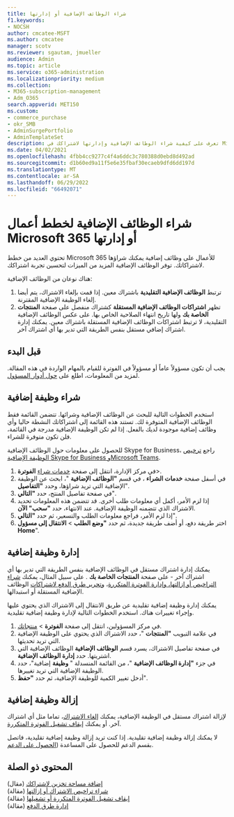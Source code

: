 ```yaml
---
title: شراء الوظائف الإضافية أو إدارتها
f1.keywords:
- NOCSH
author: cmcatee-MSFT
ms.author: cmcatee
manager: scotv
ms.reviewer: sgautam, jmueller
audience: Admin
ms.topic: article
ms.service: o365-administration
ms.localizationpriority: medium
ms.collection:
- M365-subscription-management
- Adm_O365
search.appverid: MET150
ms.custom:
- commerce_purchase
- okr_SMB
- AdminSurgePortfolio
- AdminTemplateSet
description: تعرف على كيفية شراء الوظائف الإضافية وإدارتها لاشتراكك في Microsoft 365 للأعمال.
ms.date: 04/02/2021
ms.openlocfilehash: 4fbb4cc9277c4f4a6ddc3c780388d0ebd8d492ad
ms.sourcegitcommit: d1b60ed9a11f5e6e35fbaf30ecaeb9dfd6dd197d
ms.translationtype: MT
ms.contentlocale: ar-SA
ms.lasthandoff: 06/29/2022
ms.locfileid: "66492071"
---
```

# <a name="buy-or-manage-add-ons-for-microsoft-365-business-plans"></a>شراء الوظائف الإضافية لخطط أعمال Microsoft 365 أو إدارتها

تحتوي العديد من خطط Microsoft 365 للأعمال على وظائف إضافية يمكنك شراؤها لاشتراكاتك. توفر الوظائف الإضافية المزيد من الميزات لتحسين تجربة اشتراكك.

هناك نوعان من الوظائف الإضافية:

1. ترتبط **الوظائف الإضافية التقليدية** باشتراك معين. إذا قمت بإلغاء الاشتراك، يتم أيضا إلغاء الوظيفة الإضافية المقترنة.
2. تظهر **اشتراكات الوظائف الإضافية المستقلة** كشتراك منفصل على صفحة **المنتجات الخاصة بك** ولها تاريخ انتهاء الصلاحية الخاص بها. على عكس الوظائف الإضافية التقليدية، لا ترتبط اشتراكات الوظائف الإضافية المستقلة باشتراك معين. يمكنك إدارة اشتراك إضافي مستقل بنفس الطريقة التي تدير بها أي اشتراك آخر.

## <a name="before-you-begin"></a>قبل البدء

يجب أن تكون مسؤولاً عاماً أو مسؤولاً في الفوترة للقيام بالمهام الواردة في هذه المقالة. لمزيد من المعلومات، اطلع على [حول أدوار المسؤول](../admin/add-users/about-admin-roles.md).

## <a name="buy-an-add-on"></a>شراء وظيفة إضافية

استخدم الخطوات التالية للبحث عن الوظائف الإضافية وشرائها. تتضمن القائمة فقط الوظائف الإضافية المتوفرة لك. تستند هذه القائمة إلى اشتراكاتك النشطة حاليا وأي وظائف إضافية موجودة لديك بالفعل. إذا لم تكن الوظيفة الإضافية مدرجة في القائمة، فلن تكون متوفرة للشراء.

للحصول على معلومات حول الوظائف الإضافية Skype for Business، راجع [ترخيص الوظيفة الإضافية Skype for Business وMicrosoft Teams](/SkypeForBusiness/skype-for-business-and-microsoft-teams-add-on-licensing/skype-for-business-and-microsoft-teams-add-on-licensing).

1. في مركز الإدارة، انتقل إلى صفحة <a href="https://go.microsoft.com/fwlink/p/?linkid=868433" target="_blank">خدمات شراء</a> **الفوترة**\>.
2. في أسفل صفحة **خدمات الشراء** ، في قسم **"الوظائف الإضافية** "، ابحث عن الوظيفة الإضافية التي تريد شراؤها، وحدد **"التفاصيل**".
3. في صفحة تفاصيل المنتج، حدد **"التالي**".
4. إذا لزم الأمر، أكمل أي معلومات طلب أخرى. قد تتضمن هذه المعلومات تحديد الاشتراك الذي تتضمنه الوظيفة الإضافية. عند الانتهاء، حدد **"سحب" الآن**.
5. إذا لزم الأمر، فراجع معلومات الطلب والتسعير، ثم حدد **"التالي**".
6. اختر طريقة دفع، أو أضف طريقة جديدة، ثم حدد **"وضع الطلب** > **الانتقال إلى مسؤول Home**".

## <a name="manage-an-add-on"></a>إدارة وظيفة إضافية

يمكنك إدارة اشتراك مستقل في الوظائف الإضافية بنفس الطريقة التي تدير بها أي اشتراك آخر - على صفحة **المنتجات الخاصة بك** . على سبيل المثال، يمكنك [شراء التراخيص أو إزالتها](licenses/buy-licenses.md)[، وإدارة الفوترة المتكررة](subscriptions/renew-your-subscription.md)، [وتحرير طرق الدفع لاشتراكات](billing-and-payments/manage-payment-methods.md) الوظائف الإضافية المستقلة أو استبدالها.

يمكنك إدارة وظيفة إضافية تقليدية عن طريق الانتقال إلى الاشتراك الذي يحتوي عليها وإجراء تغييرات هناك. استخدم الخطوات التالية لإدارة وظيفة إضافية تقليدية.
  
1. في مركز المسؤولين، انتقل إلى صفحة **الفوترة** \> <a href="https://go.microsoft.com/fwlink/p/?linkid=842054" target="_blank">منتجاتك</a>.
2. في علامة التبويب **"المنتجات** "، حدد الاشتراك الذي يحتوي على الوظيفة الإضافية التي تريد تحديثها.
3. في صفحة تفاصيل الاشتراك، يسرد قسم **الوظائف الإضافية** الوظائف الإضافية التي اشتريتها. حدد **إدارة الوظائف الإضافية**.
4. في جزء **"إدارة الوظائف الإضافية** "، من القائمة المنسدلة " **وظيفة** إضافية"، حدد الوظيفة الإضافية التي تريد تغييرها.
5. أدخل تغيير الكمية للوظيفة الإضافية، ثم حدد **"حفظ**".

## <a name="remove-an-add-on"></a>إزالة وظيفة إضافية

لإزالة اشتراك مستقل في الوظيفة الإضافية، يمكنك [إلغاء الاشتراك](subscriptions/cancel-your-subscription.md)، تماما مثل أي اشتراك آخر. أو يمكنك [إيقاف تشغيل الفوترة المتكررة](subscriptions/renew-your-subscription.md).

لا يمكنك إزالة وظيفة إضافية تقليدية. إذا كنت تريد إزالة وظيفة إضافية تقليدية، فاتصل بقسم الدعم للحصول على المساعدة ([الحصول على الدعم](../admin/get-help-support.md).
  
## <a name="related-content"></a>المحتوى ذو الصلة

[إضافة مساحة تخزين لاشتراكك](add-storage-space.md) (مقال)\
[شراء تراخيص الاشتراك أو إزالتها](licenses/buy-licenses.md) (مقالة)\
[إيقاف تشغيل الفوترة المتكررة أو تشغيلها](subscriptions/renew-your-subscription.md#turn-recurring-billing-off-or-on) (مقالة)\
[إدارة طرق الدفع](billing-and-payments/manage-payment-methods.md) (مقالة)
